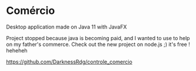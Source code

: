 # Comércio

Desktop application made on Java 11 with JavaFX


Project stopped because java is becoming paid, and I wanted to use to help on my father's commerce. Check out the new project on node.js ;) it's free ! heheheh 

https://github.com/DarknessRdg/controle_comercio

